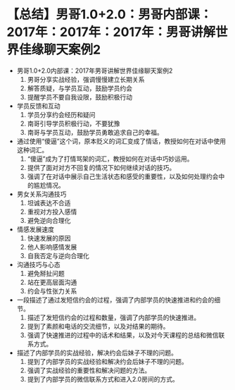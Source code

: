 # 【总结】男哥1.0+2.0：男哥内部课：2017年：2017年：2017年：男哥讲解世界佳缘聊天案例2

-   男哥1.0+2.0内部课：2017年男哥讲解世界佳缘聊天案例2
    1.  男哥分享实战经验，强调慢慢建立长期关系
    2.  解答质疑，与学员互动，鼓励学员约会
    3.  提醒学员不要自我设限，鼓励积极行动
-   学员反馈和互动
    1.  学员分享约会经历和疑问
    2.  南哥引导学员积极行动，不要犹豫
    3.  南哥与学员互动，鼓励学员勇敢追求自己的幸福。
-   通过使用“傻逼”这个词，原本贬义的词汇变成了情话，教授如何在对话中使用这种词汇。
    1.  “傻逼”成为了打情骂架的词汇，教授如何在对话中巧妙运用。
    2.  提供了面对对方不回复的情况下如何继续对话的技巧。
    3.  强调了在对话中展示自己生活状态和感受的重要性，以及如何处理约会中的尴尬情况。
-   男女关系沟通技巧
    1.  坦诚表达不合适
    2.  重视对方投入感情
    3.  避免逆向合理化
-   情感发展速度
    1.  快速发展的原因
    2.  他人影响感情发展
    3.  自我否定与逆向合理化
-   沟通技巧与心态
    1.  避免掰扯问题
    2.  站在更高层面沟通
    3.  约会与性张力关系
-   一段描述了通过发短信约会的过程，强调了内部学员的快速推进和约会的细节。
    1.  描述了发短信约会的过程和数量，强调了内部学员的快速推进。
    2.  提到了素颜和电话的交流细节，以及对结果的期待。
    3.  强调了快速推进的过程中的话术和结果，以及对今天课程的总结和微信联系方式。
-   描述了内部学员的实战经验，解决约会后妹子不理的问题。
    1.  提到了内部学员的实战经验和解决约会后妹子不理的问题。
    2.  强调了实战经验的重要性和解决问题的方法。
    3.  提到了内部学员的微信联系方式和进入2.0房间的方式。